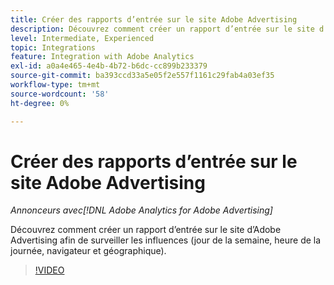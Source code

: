 ```yaml
---
title: Créer des rapports d’entrée sur le site Adobe Advertising
description: Découvrez comment créer un rapport d’entrée sur le site d’Adobe Advertising afin de surveiller les influences (jour de la semaine, heure de la journée, navigateur et géographique).
level: Intermediate, Experienced
topic: Integrations
feature: Integration with Adobe Analytics
exl-id: a0a4e465-4e4b-4b72-b6dc-cc899b233379
source-git-commit: ba393ccd33a5e05f2e557f1161c29fab4a03ef35
workflow-type: tm+mt
source-wordcount: '58'
ht-degree: 0%

---
```


# Créer des rapports d’entrée sur le site Adobe Advertising

*Annonceurs avec[!DNL Adobe Analytics for Adobe Advertising]*

Découvrez comment créer un rapport d’entrée sur le site d’Adobe Advertising afin de surveiller les influences (jour de la semaine, heure de la journée, navigateur et géographique).

>[!VIDEO](https://video.tv.adobe.com/v/33921)
